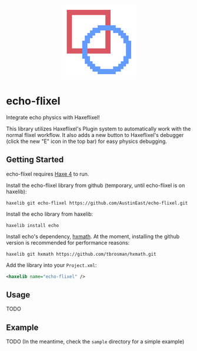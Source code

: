 <p align="center">
  <img src="https://raw.githubusercontent.com/austineast/echo/gh-pages/logo.png">
</p>

# echo-flixel
Integrate echo physics with Haxeflixel! 

This library utilizes Haxeflixel's Plugin system to automatically work with the normal flixel workflow. It also adds a new button to Haxeflixel's debugger (click the new "E" icon in the top bar) for easy physics debugging.

## Getting Started

echo-flixel requires [Haxe 4](https://haxe.org/download/) to run.


Install the echo-flixel library from github (temporary, until echo-flixel is on haxelib):
```
haxelib git echo-flixel https://github.com/AustinEast/echo-flixel.git
```

Install the echo library from haxelib:
```
haxelib install echo
```

Install echo's dependency, [hxmath](https://lib.haxe.org/p/hxmath). At the moment, installing the github version is recommended for performance reasons:
```
haxelib git hxmath https://github.com/tbrosman/hxmath.git
```

Add the library into your `Project.xml`:

```xml
<haxelib name="echo-flixel" />
```

## Usage
TODO

## Example
TODO (In the meantime, check the `sample` directory for a simple example)
